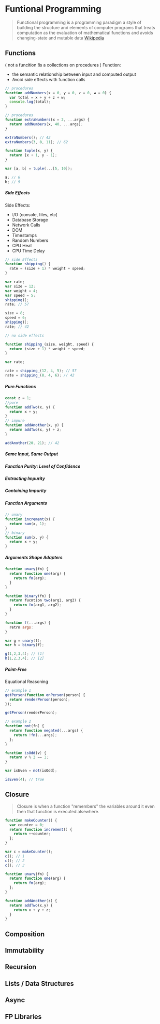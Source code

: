 # Funtional Programming

> Functional programming
> is a programming paradigm
> a style of building the structure and elements of computer programs
> that treats computation as the evaluation of mathematical functions and avoids changing-state and mutable data
> [Wikipedia](https://en.wikipedia.org/wiki/Functional_programming)

## Functions

( not a funcition !is a collections on procedures )
Function:

- the semantic relationship between input and computed output
- Avoid side effects with function calls

```javascript
// procedures
function addNumbers(x = 0, y = 0, z = 0, w = 0) {
  var total = x + y + z + w;
  console.log(total);
}

// procedures
function extraNumbers(x = 2, ...args) {
  return addNumbers(x, 40, ...args);
}

extraNumbers(); // 42
extraNumbers(3, 8, 11); // 62

function tuple(x, y) {
  return [x + 1, y - 1];
}

var [a, b] = tuple(...[5, 10]);

a; // 6
b; // 9
```

##### Side Effects

Side Effects:

- I/O (console, files, etc)
- Database Storage
- Network Calls
- DOM
- Timestamps
- Random Numbers
- CPU Heat
- CPU Time Delay

```javascript
// side Effects
function shipping() {
  rate = (size + 1) * weight + speed;
}

var rate;
var size = 12;
var weight = 4;
var speed = 5;
shipping();
rate; // 57

size = 8;
speed = 6;
shipping();
rate; // 42

// no side effects

function shipping_(size, weight, speed) {
  return (size + 1) * weight + speed;
}

var rate;

rate = shipping_(12, 4, 5); // 57
rate = shipping_(8, 4, 6); // 42
```

##### Pure Functions

```javascript
const z = 1;
//pure
function addTwo(x, y) {
  return x + y;
}
// impure
function addAnother(x, y) {
  return addTwo(x, y) + z;
}

addAnother(20, 21); // 42
```

##### Same Input, Same Output

##### Function Purity: Level of Confidence

##### Extracting Impurity

##### Containing Impurity

##### Function Arguments

```javascript
// unary
function increment(x) {
  return sum(x, 1);
}
// binary
function sum(x, y) {
  return x + y;
}
```

##### Arguments Shape Adapters

```javascript
function unary(fn) {
  return function one(arg) {
    return fn(arg);
  }
}

function binary(fn) {
  return fucntion two(arg1, arg2) {
    return fn(arg1, arg2);
  }
}

function f(...args) {
  retrn args:
}

var g = unary(f);
var h = binary(f);

g(1,2,3,4); // [1]
h(1,2,3,4); // [2]
```

##### Point-Free

Equational Reasoning

```javascript
// example 1
getPerson(function onPerson(person) {
  return renderPerson(person);
});

getPerson(renderPerson);
```

```javascript
// example 2
function not(fn) {
  return function negated(...args) {
    return !fn(...args);
  };
}

function isOdd(v) {
  return v % 2 == 1;
}

var isEven = not(isOdd);

isEven(4); // true
```

## Closure

> Closure is when a function
> "remembers" the variables around
> it even then that function is
> executed alsewhere.

```javascript
function makeCounter() {
  var counter = 0;
  return function increment() {
    return ++counter;
  };
}

var c = makeCounter();
c(); // 1
c(); // 2
c(); // 3
```

```javascript
function unary(fn) {
  return function one(arg) {
    return fn(arg);
  };
}
```

```javascript
function addAnother(z) {
  return addTwo(x,y) {
    return x + y + z;
  }
}
```

## Composition

## Immutability

## Recursion

## Lists / Data Structures

## Async

## FP Libraries
